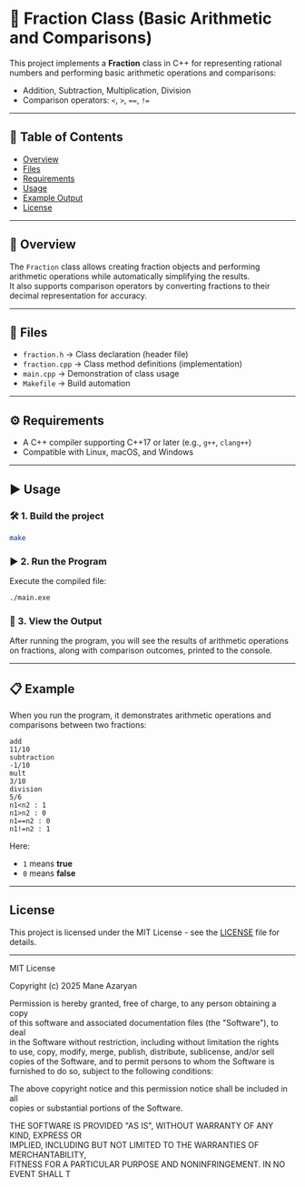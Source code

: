 # 🧮 Fraction Class (Basic Arithmetic and Comparisons)

This project implements a **Fraction** class in C++ for representing rational numbers and performing basic arithmetic operations and comparisons:

- Addition, Subtraction, Multiplication, Division  
- Comparison operators: `<`, `>`, `==`, `!=`

---

## 📑 Table of Contents
- [Overview](#overview)  
- [Files](#files)  
- [Requirements](#requirements)  
- [Usage](#usage)  
- [Example Output](#example-output)  
- [License](#license)  

---

## 📌 Overview
The `Fraction` class allows creating fraction objects and performing arithmetic operations while automatically simplifying the results.  
It also supports comparison operators by converting fractions to their decimal representation for accuracy.

---

## 📂 Files
- `fraction.h` → Class declaration (header file)  
- `fraction.cpp` → Class method definitions (implementation)  
- `main.cpp` → Demonstration of class usage  
- `Makefile` → Build automation  

---

## ⚙️ Requirements
- A C++ compiler supporting C++17 or later (e.g., `g++`, `clang++`)  
- Compatible with Linux, macOS, and Windows  

---

## ▶️ Usage

### 🛠️  1. Build the project
```bash
make
```
### ▶️  2. Run the Program
Execute the compiled file:
```bash
./main.exe
```
### 👀 3. View the Output  
After running the program, you will see the results of arithmetic operations on fractions, along with comparison outcomes, printed to the console.

--- 
## 📋 Example  

When you run the program, it demonstrates arithmetic operations and comparisons between two fractions:
```
add
11/10
subtraction
-1/10
mult
3/10
division
5/6
n1<n2 : 1
n1>n2 : 0
n1==n2 : 0
n1!=n2 : 1
```

Here:
- `1` means **true**  
- `0` means **false**  

---
## License

This project is licensed under the MIT License - see the [LICENSE](LICENSE) file for details.

---

MIT License

Copyright (c) 2025 Mane Azaryan

Permission is hereby granted, free of charge, to any person obtaining a copy  
of this software and associated documentation files (the "Software"), to deal  
in the Software without restriction, including without limitation the rights  
to use, copy, modify, merge, publish, distribute, sublicense, and/or sell  
copies of the Software, and to permit persons to whom the Software is  
furnished to do so, subject to the following conditions:

The above copyright notice and this permission notice shall be included in all  
copies or substantial portions of the Software.

THE SOFTWARE IS PROVIDED "AS IS", WITHOUT WARRANTY OF ANY KIND, EXPRESS OR  
IMPLIED, INCLUDING BUT NOT LIMITED TO THE WARRANTIES OF MERCHANTABILITY,  
FITNESS FOR A PARTICULAR PURPOSE AND NONINFRINGEMENT. IN NO EVENT SHALL T
